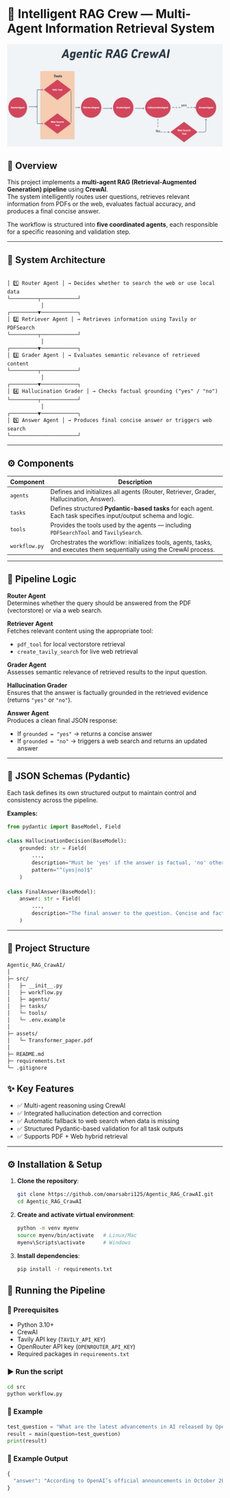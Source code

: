 # 🧠 Intelligent RAG Crew — Multi-Agent Information Retrieval System

<p float="left">
  <img src="assets/CrawAI.png" width="600" />
</p>

## 📄 Overview

This project implements a **multi-agent RAG (Retrieval-Augmented Generation) pipeline** using **CrewAI**.  
The system intelligently routes user questions, retrieves relevant information from PDFs or the web, evaluates factual accuracy, and produces a final concise answer.

The workflow is structured into **five coordinated agents**, each responsible for a specific reasoning and validation step.

---

## 🧩 System Architecture
```

│ 1️⃣ Router Agent │ → Decides whether to search the web or use local data
└─────────┬────────────┘
           │
┌─────────▼────────────┐
│ 2️⃣ Retriever Agent │ → Retrieves information using Tavily or PDFSearch
└─────────┬────────────┘
           │
┌─────────▼────────────┐
│ 3️⃣ Grader Agent │ → Evaluates semantic relevance of retrieved content
└─────────┬────────────┘
           │
┌─────────▼────────────┐
│ 4️⃣ Hallucination Grader │ → Checks factual grounding ("yes" / "no")
└─────────┬────────────┘
           │
┌─────────▼────────────┐
│ 5️⃣ Answer Agent │ → Produces final concise answer or triggers web search
└──────────────────────┘
```

---

## ⚙️ Components

| Component     | Description |
|---------------|-------------|
| `agents`   | Defines and initializes all agents (Router, Retriever, Grader, Hallucination, Answer). |
| `tasks`    | Defines structured **Pydantic-based tasks** for each agent. Each task specifies input/output schema and logic. |
| `tools`    | Provides the tools used by the agents — including `PDFSearchTool` and `TavilySearch`. |
| `workflow.py`     | Orchestrates the workflow: initializes tools, agents, tasks, and executes them sequentially using the CrewAI process. |

---

## 🧱 Pipeline Logic

**Router Agent**  
Determines whether the query should be answered from the PDF (vectorstore) or via a web search.

**Retriever Agent**  
Fetches relevant content using the appropriate tool:  
- `pdf_tool` for local vectorstore retrieval  
- `create_tavily_search` for live web retrieval  

**Grader Agent**  
Assesses semantic relevance of retrieved results to the input question.

**Hallucination Grader**  
Ensures that the answer is factually grounded in the retrieved evidence (returns `"yes"` or `"no"`).

**Answer Agent**  
Produces a clean final JSON response:  
- If `grounded = "yes"` → returns a concise answer  
- If `grounded = "no"` → triggers a web search and returns an updated answer

---

## 🧩 JSON Schemas (Pydantic)

Each task defines its own structured output to maintain control and consistency across the pipeline.

**Examples:**

```python
from pydantic import BaseModel, Field

class HallucinationDecision(BaseModel):
    grounded: str = Field(
        ...,
        description="Must be 'yes' if the answer is factual, 'no' otherwise.",
        pattern="^(yes|no)$"
    )

class FinalAnswer(BaseModel):
    answer: str = Field(
        ...,
        description="The final answer to the question. Concise and factual."
    )
```
---
## 📂 Project Structure
```
Agentic_RAG_CrawAI/
│
├─ src/
│   ├─ __init__.py
│   ├─ workflow.py                
│   ├─ agents/                 
│   ├─ tasks/                 
│   └─ tools/
│   └─ .env.example              
│
├─ assets/
│   └─ Transformer_paper.pdf      
│
├─ README.md
├─ requirements.txt
└─ .gitignore
```

## ✨ Key Features  

- ✅ Multi-agent reasoning using CrewAI 
- ✅ Integrated hallucination detection and correction
- ✅ Automatic fallback to web search when data is missing
- ✅ Structured Pydantic-based validation for all task outputs
- ✅ Supports PDF + Web hybrid retrieval

---

## ⚙️ Installation & Setup

1. **Clone the repository**:
   ```bash
   git clone https://github.com/omarsabri125/Agentic_RAG_CrawAI.git
   cd Agentic_RAG_CrawAI
   ```

2. **Create and activate virtual environment**:
   ```bash
   python -m venv myenv
   source myenv/bin/activate   # Linux/Mac
   myenv\Scripts\activate      # Windows
   ```

3. **Install dependencies**:
   ```bash
   pip install -r requirements.txt
   ```

## 🚀 Running the Pipeline

### 🧰 Prerequisites

- Python 3.10+
- CrewAI
- Tavily API key (`TAVILY_API_KEY`)
- OpenRouter API key (`OPENROUTER_API_KEY`)
- Required packages in `requirements.txt`

### ▶️ Run the script
```bash
cd src
python workflow.py
```
### 🧪 Example
```python
test_question = "What are the latest advancements in AI released by OpenAI this month?"
result = main(question=test_question)
print(result)
```
### 💬 Example Output
```python
{
  "answer": "According to OpenAI’s official announcements in October 2025, the latest advancements include GPT-4.5 release, new multimodal features, and improved API integration."
}
```
